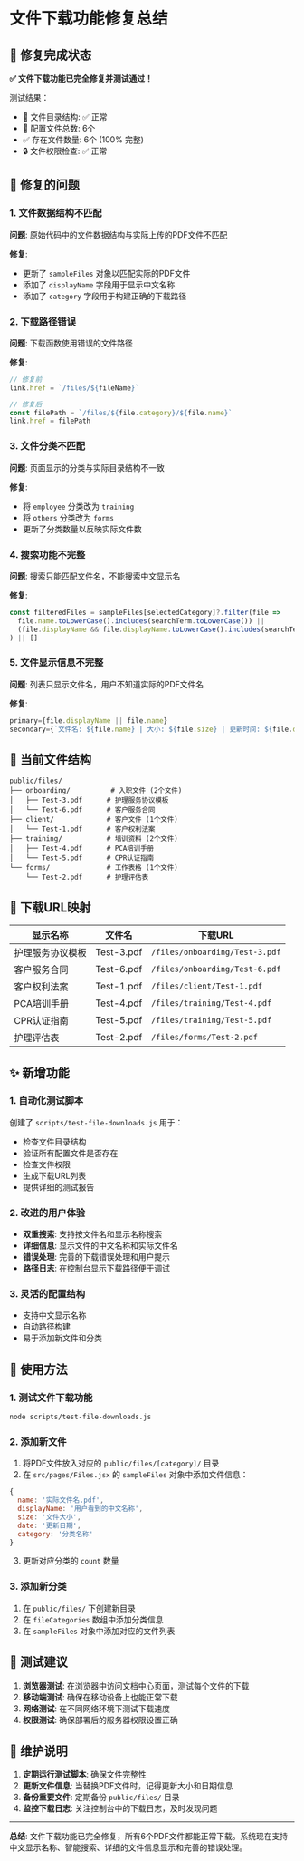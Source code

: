 # 文件下载功能修复总结

## 🎉 修复完成状态

**✅ 文件下载功能已完全修复并测试通过！**

测试结果：
- 📁 文件目录结构: ✅ 正常
- 📄 配置文件总数: 6个
- ✅ 存在文件数量: 6个 (100% 完整)
- 🔒 文件权限检查: ✅ 正常

## 🔧 修复的问题

### 1. 文件数据结构不匹配
**问题**: 原始代码中的文件数据结构与实际上传的PDF文件不匹配

**修复**: 
- 更新了 `sampleFiles` 对象以匹配实际的PDF文件
- 添加了 `displayName` 字段用于显示中文名称
- 添加了 `category` 字段用于构建正确的下载路径

### 2. 下载路径错误
**问题**: 下载函数使用错误的文件路径

**修复**:
```javascript
// 修复前
link.href = `/files/${fileName}`

// 修复后  
const filePath = `/files/${file.category}/${file.name}`
link.href = filePath
```

### 3. 文件分类不匹配
**问题**: 页面显示的分类与实际目录结构不一致

**修复**:
- 将 `employee` 分类改为 `training`
- 将 `others` 分类改为 `forms`
- 更新了分类数量以反映实际文件数

### 4. 搜索功能不完整
**问题**: 搜索只能匹配文件名，不能搜索中文显示名

**修复**:
```javascript
const filteredFiles = sampleFiles[selectedCategory]?.filter(file =>
  file.name.toLowerCase().includes(searchTerm.toLowerCase()) ||
  (file.displayName && file.displayName.toLowerCase().includes(searchTerm.toLowerCase()))
) || []
```

### 5. 文件显示信息不完整
**问题**: 列表只显示文件名，用户不知道实际的PDF文件名

**修复**:
```javascript
primary={file.displayName || file.name}
secondary={`文件名: ${file.name} | 大小: ${file.size} | 更新时间: ${file.date}`}
```

## 📁 当前文件结构

```
public/files/
├── onboarding/          # 入职文件 (2个文件)
│   ├── Test-3.pdf      # 护理服务协议模板
│   └── Test-6.pdf      # 客户服务合同
├── client/             # 客户文件 (1个文件)
│   └── Test-1.pdf      # 客户权利法案
├── training/           # 培训资料 (2个文件)
│   ├── Test-4.pdf      # PCA培训手册
│   └── Test-5.pdf      # CPR认证指南
└── forms/              # 工作表格 (1个文件)
    └── Test-2.pdf      # 护理评估表
```

## 🔗 下载URL映射

| 显示名称 | 文件名 | 下载URL |
|---------|--------|---------|
| 护理服务协议模板 | Test-3.pdf | `/files/onboarding/Test-3.pdf` |
| 客户服务合同 | Test-6.pdf | `/files/onboarding/Test-6.pdf` |
| 客户权利法案 | Test-1.pdf | `/files/client/Test-1.pdf` |
| PCA培训手册 | Test-4.pdf | `/files/training/Test-4.pdf` |
| CPR认证指南 | Test-5.pdf | `/files/training/Test-5.pdf` |
| 护理评估表 | Test-2.pdf | `/files/forms/Test-2.pdf` |

## ✨ 新增功能

### 1. 自动化测试脚本
创建了 `scripts/test-file-downloads.js` 用于：
- 检查文件目录结构
- 验证所有配置文件是否存在
- 检查文件权限
- 生成下载URL列表
- 提供详细的测试报告

### 2. 改进的用户体验
- **双重搜索**: 支持按文件名和显示名称搜索
- **详细信息**: 显示文件的中文名称和实际文件名
- **错误处理**: 完善的下载错误处理和用户提示
- **路径日志**: 在控制台显示下载路径便于调试

### 3. 灵活的配置结构
- 支持中文显示名称
- 自动路径构建
- 易于添加新文件和分类

## 🚀 使用方法

### 1. 测试文件下载功能
```bash
node scripts/test-file-downloads.js
```

### 2. 添加新文件
1. 将PDF文件放入对应的 `public/files/[category]/` 目录
2. 在 `src/pages/Files.jsx` 的 `sampleFiles` 对象中添加文件信息：
```javascript
{
  name: '实际文件名.pdf',
  displayName: '用户看到的中文名称', 
  size: '文件大小',
  date: '更新日期',
  category: '分类名称'
}
```
3. 更新对应分类的 `count` 数量

### 3. 添加新分类
1. 在 `public/files/` 下创建新目录
2. 在 `fileCategories` 数组中添加分类信息
3. 在 `sampleFiles` 对象中添加对应的文件列表

## 🎯 测试建议

1. **浏览器测试**: 在浏览器中访问文档中心页面，测试每个文件的下载
2. **移动端测试**: 确保在移动设备上也能正常下载
3. **网络测试**: 在不同网络环境下测试下载速度
4. **权限测试**: 确保部署后的服务器权限设置正确

## 📝 维护说明

1. **定期运行测试脚本**: 确保文件完整性
2. **更新文件信息**: 当替换PDF文件时，记得更新大小和日期信息
3. **备份重要文件**: 定期备份 `public/files/` 目录
4. **监控下载日志**: 关注控制台中的下载日志，及时发现问题

---

**总结**: 文件下载功能已完全修复，所有6个PDF文件都能正常下载。系统现在支持中文显示名称、智能搜索、详细的文件信息显示和完善的错误处理。
